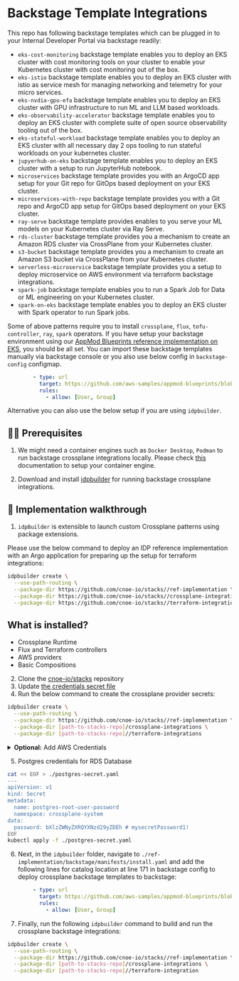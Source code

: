 # Backstage Template Integrations

This repo has following backstage templates which can be plugged in to your Internal Developer Portal via backstage readily:

- `eks-cost-monitoring` backstage template enables you to deploy an EKS cluster with cost monitoring tools on your cluster to enable your Kubernetes cluster with cost monitoring out of the box.
- `eks-istio` backstage template enables you to deploy an EKS cluster with istio as service mesh for managing networking and telemetry for your micro services.
- `eks-nvdia-gpu-efa` backstage template enables you to deploy an EKS cluster with GPU infrastructure to run ML and LLM based workloads.
- `eks-observability-accelerator` backstage template enables you to deploy an EKS cluster with complete suite of open source observability tooling out of the box.
- `eks-stateful-workload` backstage template enables you to deploy an EKS cluster with all necessary day 2 ops tooling to run stateful workloads on your kubernetes cluster.
- `jupyerhub-on-eks` backstage template enables you to deploy an EKS cluster with a setup to run JupyterHub notebook.
- `microservices` backstage template provides you with an ArgoCD app setup for your Git repo for GitOps based deployment on your EKS cluster.
- `microservices-with-repo` backstage template provides you with a Git repo and ArgoCD app setup for GitOps based deployment on your EKS cluster.
- `ray-serve` backstage template provides enables to you serve your ML models on your Kubernetes cluster via Ray Serve.
- `rds-cluster` backstage template provides you a mechanism to create an Amazon RDS cluster via CrossPlane from your Kubernetes cluster.
- `s3-bucket` backstage template provides you a mechanism to create an Amazon S3 bucket via CrossPlane from your Kubernetes cluster.
- `serverless-microservice` backstage template provides you a setup to deploy microservice on AWS environment via terraform backstage integrations.
- `spark-job` backstage template enables you to run a Spark Job for Data or ML engineering on your Kubernetes cluster.
- `spark-on-eks` backstage template enables you to deploy an EKS cluster with Spark operator to run Spark jobs.

Some of above patterns require you to install `crossplane`, `flux`, `tofu-controller`, `ray`, `spark` operators. If you have setup your backstage environment using our [AppMod Blueprints reference implementation on EKS](https://github.com/aws-samples/appmod-blueprints/tree/feature/modern-engg-integratedflow), you should be all set.
You can import these backstage templates manually via backstage console or you also use below config in `backstage-config` configmap.

```yaml
        - type: url
          target: https://github.com/aws-samples/appmod-blueprints/blob/main/platform/backstage/templates/catalog-info.yaml
          rules:
            - allow: [User, Group]
```

Alternative you can also use the below setup if you are using `idpbuilder`.

## 🏃‍♀️ Prerequisites

1. We might need a container engines such as `Docker Desktop`, `Podman` to run backstage crossplane integrations locally. Please check [this](https://github.com/cnoe-io/idpbuilder?tab=readme-ov-file#prerequisites) documentation to setup your container engine.

2. Download and install [idpbuilder](https://github.com/cnoe-io/idpbuilder?tab=readme-ov-file#download-and-install-the-idpbuilder) for running backstage crossplane integrations.

## 🌟 Implementation walkthrough

1. `idpBuilder` is extensible to launch custom Crossplane patterns using package extensions. 

Please use the below command to deploy an IDP reference implementation with an Argo application for preparing up the setup for terraform integrations:

```bash
idpbuilder create \
  --use-path-routing \
  --package-dir https://github.com/cnoe-io/stacks//ref-implementation \
  --package-dir https://github.com/cnoe-io/stacks//crossplane-integrations \
  --package-dir https://github.com/cnoe-io/stacks//terraform-integrations
```
## What is installed?

- Crossplane Runtime
- Flux and Terraform controllers
- AWS providers
- Basic Compositions

2. Clone the [cnoe-io/stacks](https://github.com/cnoe-io/stacks) repository
3. Update [the credentials secret file](crossplane-providers/provider-secret.yaml)
4. Run the below command to create the crossplane provider secrets:

```bash
idpbuilder create \
  --use-path-routing \
  --package-dir https://github.com/cnoe-io/stacks//ref-implementation \
  --package-dir [path-to-stacks-repo]/crossplane-integrations \
  --package-dir [path-to-stacks-repo]//terraform-integrations
```

<details>
<summary> <b>Optional:</b> Add AWS Credentials</summary>

In case of deploying backstage templates which deploys terraform integrations, you will need access to your AWS account. You can follow the instructions below, to setup your AWS account with terraform integrations:

```bash
export AWS_ACCESS_KEY_ID=<FILL THIS>
export AWS_SECRET_ACCESS_KEY=<FILL THIS>
# Optional for IAM roles
export AWS_SESSION_TOKEN=<FILL THIS> 

# AWS Credentials for flux-system Namespace for TOFU Controller
cat << EOF > ./aws-secrets-tofu.yaml
---
apiVersion: v1
kind: Secret
metadata:
  name: aws-credentials
  namespace: flux-system
type: Opaque
stringData:
  AWS_ACCESS_KEY_ID: ${AWS_ACCESS_KEY_ID}
  AWS_SECRET_ACCESS_KEY: ${AWS_SECRET_ACCESS_KEY}
  # Add this only if it's required. Optional for IAM roles
  AWS_SESSION_TOKEN: ${AWS_SESSION_TOKEN}
EOF

kubectl apply -f ./aws-secrets-tofu.yaml

```
</details>

5. Postgres credentials for RDS Database

```bash
cat << EOF > ./postgres-secret.yaml
---
apiVersion: v1
kind: Secret
metadata:
  name: postgres-root-user-password
  namespace: crossplane-system
data:
  password: bXlzZWNyZXRQYXNzd29yZDEh # mysecretPassword1!
EOF
kubectl apply -f ./postgres-secret.yaml
```

6. Next, in the `idpbuilder` folder, navigate to `./ref-implementation/backstage/manifests/install.yaml` and add the following lines for catalog location at line 171 in backstage config to deploy crossplane backstage templates to backstage:

```yaml
        - type: url
          target: https://github.com/aws-samples/appmod-blueprints/blob/main/platform/backstage/templates/catalog-info.yaml
          rules:
            - allow: [User, Group]
```

7. Finally, run the following `idpbuilder` command to build and run the crossplane backstage integrations:

```bash
idpbuilder create \
  --use-path-routing \
  --package-dir https://github.com/cnoe-io/stacks//ref-implementation \
  --package-dir [path-to-stacks-repo]/crossplane-integrations \
  --package-dir [path-to-stacks-repo]//terraform-integration
```